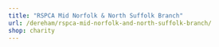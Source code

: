 ```yaml
---
title: "RSPCA Mid Norfolk & North Suffolk Branch"
url: /dereham/rspca-mid-norfolk-and-north-suffolk-branch/
shop: charity
---
```

